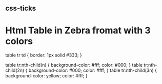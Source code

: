 ## css-ticks

# Html Table in Zebra fromat with 3 colors

table tr td {
  border: 1px solid #333;
}

table tr:nth-child(n) {
  background-color: #fff;
  color: #000;
}
table tr:nth-child(2n) {
  background-color: #000;
  color: #fff;
}
table tr:nth-child(3n) {
    background-color: yellow;
    color: #fff;
}
